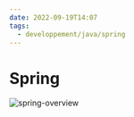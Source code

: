 ```yaml
---
date: 2022-09-19T14:07
tags:
  - developpement/java/spring
---
```


# Spring
![spring-overview](./static/spring/spring-overview.png)


